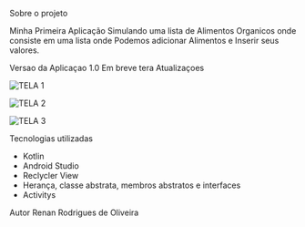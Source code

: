 Sobre o projeto

Minha Primeira Aplicação Simulando uma lista de Alimentos Organicos onde consiste em uma lista onde Podemos adicionar Alimentos  e Inserir seus valores.

Versao da Aplicaçao 1.0 Em breve tera Atualizaçoes








![TELA 1](https://github.com/RenanRodrigu3s/Lista-de-Alimentos-No-Organicos-1.0/assets/111148273/17d33e9f-be7e-4dee-aa78-ea5999e0fe22)










![TELA 2](https://github.com/RenanRodrigu3s/Lista-de-Alimentos-No-Organicos-1.0/assets/111148273/ef5efff1-fb5d-475d-8b8f-be419dc9c4cb)









![TELA 3](https://github.com/RenanRodrigu3s/Lista-de-Alimentos-No-Organicos-1.0/assets/111148273/bde0c668-d2cb-4871-a5c3-17faa4e4c13c)







Tecnologias utilizadas
- Kotlin 
- Android Studio
- Reclycler View
- Herança, classe abstrata, membros abstratos e interfaces
- Activitys

Autor
Renan Rodrigues de Oliveira

